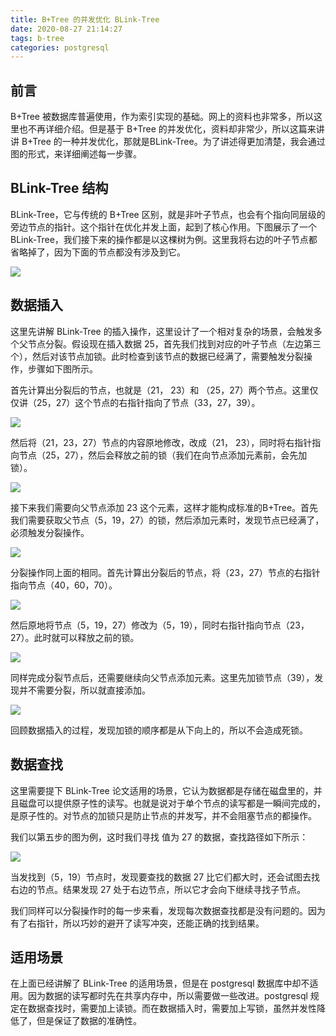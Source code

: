 ```yaml
---
title: B+Tree 的并发优化 BLink-Tree
date: 2020-08-27 21:14:27
tags: b-tree
categories: postgresql
---
```


## 前言

B+Tree 被数据库普遍使用，作为索引实现的基础。网上的资料也非常多，所以这里也不再详细介绍。但是基于 B+Tree 的并发优化，资料却非常少，所以这篇来讲讲 B+Tree 的一种并发优化，那就是BLink-Tree。为了讲述得更加清楚，我会通过图的形式，来详细阐述每一步骤。



## BLink-Tree 结构

BLink-Tree，它与传统的 B+Tree 区别，就是非叶子节点，也会有个指向同层级的旁边节点的指针。这个指针在优化并发上面，起到了核心作用。下图展示了一个BLink-Tree，我们接下来的操作都是以这棵树为例。这里我将右边的叶子节点都省略掉了，因为下面的节点都没有涉及到它。

<img src="blink-tree.svg">



## 数据插入

这里先讲解 BLink-Tree 的插入操作，这里设计了一个相对复杂的场景，会触发多个父节点分裂。假设现在插入数据 25，首先我们找到对应的叶子节点（左边第三个），然后对该节点加锁。此时检查到该节点的数据已经满了，需要触发分裂操作，步骤如下图所示。



首先计算出分裂后的节点，也就是（21， 23）和 （25，27）两个节点。这里仅仅讲（25，27）这个节点的右指针指向了节点（33，27，39）。

<img src="blink-trre-insert-1.svg">



然后将（21，23，27）节点的内容原地修改，改成（21， 23），同时将右指针指向节点（25，27），然后会释放之前的锁（我们在向节点添加元素前，会先加锁）。

<img src="blink-tree-insert-2.svg">



接下来我们需要向父节点添加 23 这个元素，这样才能构成标准的B+Tree。首先我们需要获取父节点（5，19，27）的锁，然后添加元素时，发现节点已经满了，必须触发分裂操作。

<img src="blink-tree-insert-3.svg">



分裂操作同上面的相同。首先计算出分裂后的节点，将（23，27）节点的右指针指向节点（40，60，70）。

<img src="blink-tree-insert-4.svg">



然后原地将节点（5，19，27）修改为（5，19），同时右指针指向节点（23，27）。此时就可以释放之前的锁。

<img src="blink-tree-insert-5.svg">



同样完成分裂节点后，还需要继续向父节点添加元素。这里先加锁节点（39），发现并不需要分裂，所以就直接添加。

<img src="blink-tree-insert-6.svg">



回顾数据插入的过程，发现加锁的顺序都是从下向上的，所以不会造成死锁。



## 数据查找

这里需要提下 BLink-Tree 论文适用的场景，它认为数据都是存储在磁盘里的，并且磁盘可以提供原子性的读写。也就是说对于单个节点的读写都是一瞬间完成的，是原子性的。对节点的加锁只是防止节点的并发写，并不会阻塞节点的都操作。

我们以第五步的图为例，这时我们寻找 值为 27 的数据，查找路径如下所示：

<img src="blink-tree-search-1.svg">

当发找到（5，19）节点时，发现要查找的数据 27 比它们都大时，还会试图去找右边的节点。结果发现 27 处于右边节点，所以它才会向下继续寻找子节点。

我们同样可以分裂操作时的每一步来看，发现每次数据查找都是没有问题的。因为有了右指针，所以巧妙的避开了读写冲突，还能正确的找到结果。



## 适用场景

在上面已经讲解了 BLink-Tree 的适用场景，但是在 postgresql 数据库中却不适用。因为数据的读写都时先在共享内存中，所以需要做一些改进。postgresql 规定在数据查找时，需要加上读锁。而在数据插入时，需要加上写锁，虽然并发性降低了，但是保证了数据的准确性。

















